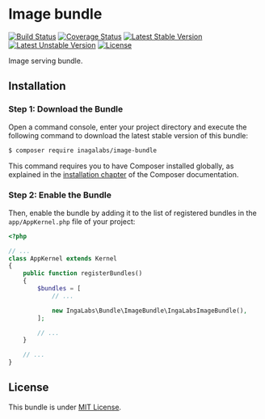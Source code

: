 Image bundle
============

[![Build Status](https://travis-ci.org/ingalabs/image-bundle.svg?branch=master)](https://travis-ci.org/ingalabs/image-bundle) [![Coverage Status](https://coveralls.io/repos/github/ingalabs/image-bundle/badge.svg)](https://coveralls.io/github/ingalabs/image-bundle) [![Latest Stable Version](https://poser.pugx.org/ingalabs/image-bundle/v/stable)](https://packagist.org/packages/ingalabs/image-bundle) [![Latest Unstable Version](https://poser.pugx.org/ingalabs/image-bundle/v/unstable)](https://packagist.org/packages/ingalabs/image-bundle) [![License](https://poser.pugx.org/ingalabs/image-bundle/license)](https://packagist.org/packages/ingalabs/image-bundle)

Image serving bundle.

Installation
------------

### Step 1: Download the Bundle

Open a command console, enter your project directory and execute the
following command to download the latest stable version of this bundle:

```bash
$ composer require inagalabs/image-bundle
```

This command requires you to have Composer installed globally, as explained
in the [installation chapter](https://getcomposer.org/doc/00-intro.md)
of the Composer documentation.

### Step 2: Enable the Bundle

Then, enable the bundle by adding it to the list of registered bundles
in the `app/AppKernel.php` file of your project:

```php
<?php

// ...
class AppKernel extends Kernel
{
    public function registerBundles()
    {
        $bundles = [
            // ...

            new IngaLabs\Bundle\ImageBundle\IngaLabsImageBundle(),
        ];

        // ...
    }

    // ...
}
```

License
-------

This bundle is under [MIT License](http://opensource.org/licenses/mit-license.php).

